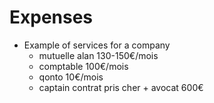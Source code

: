 
# Expenses

* Example of services for a company
  * mutuelle alan 130-150€/mois
  * comptable 100€/mois
  * qonto 10€/mois
  * captain contrat pris cher + avocat 600€
